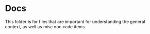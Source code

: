 # Docs

This folder is for files that are important for understanding the general context, as well as misc non code items. 
